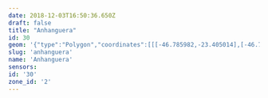 ```yaml
---
date: 2018-12-03T16:50:36.650Z
draft: false
title: "Anhanguera"
id: 30
geom: '{"type":"Polygon","coordinates":[[[-46.785982,-23.405014],[-46.786345,-23.404968],[-46.786876,-23.404694],[-46.78751,-23.4042],[-46.788031,-23.403676],[-46.788146,-23.403814],[-46.788079,-23.404367],[-46.788179,-23.404416],[-46.788627,-23.404158],[-46.78896,-23.403802],[-46.789445,-23.403701],[-46.78944,-23.403558],[-46.789235,-23.403391],[-46.788876,-23.403305],[-46.788378,-23.403376],[-46.788196,-23.403227],[-46.788181,-23.403084],[-46.788507,-23.402692],[-46.788649,-23.402658],[-46.789099,-23.402852],[-46.789299,-23.402856],[-46.7894,-23.402736],[-46.78938,-23.402468],[-46.789704,-23.402348],[-46.791037,-23.402574],[-46.791535,-23.402461],[-46.79203,-23.402461],[-46.792116,-23.402362],[-46.792107,-23.402129],[-46.791908,-23.401705],[-46.791682,-23.401672],[-46.79155,-23.401912],[-46.791274,-23.40204],[-46.791292,-23.401644],[-46.791433,-23.401407],[-46.791523,-23.401355],[-46.791704,-23.401386],[-46.791786,-23.401254],[-46.792187,-23.400939],[-46.792278,-23.40075],[-46.792297,-23.400455],[-46.79245,-23.400116],[-46.792566,-23.399912],[-46.792742,-23.399809],[-46.793245,-23.399826],[-46.793587,-23.399677],[-46.793848,-23.399668],[-46.793922,-23.3997],[-46.794133,-23.400079],[-46.794345,-23.400273],[-46.795496,-23.400349],[-46.795708,-23.400538],[-46.795884,-23.400944],[-46.795994,-23.400994],[-46.796445,-23.400967],[-46.796781,-23.401321],[-46.797232,-23.401525],[-46.797276,-23.401733],[-46.797068,-23.401852],[-46.796831,-23.401899],[-46.796726,-23.402002],[-46.796704,-23.4023],[-46.796473,-23.402592],[-46.796591,-23.402761],[-46.797099,-23.402883],[-46.797371,-23.402808],[-46.79757,-23.402532],[-46.797983,-23.402592],[-46.798047,-23.402526],[-46.797976,-23.402315],[-46.798071,-23.402153],[-46.798604,-23.402016],[-46.798843,-23.402135],[-46.799069,-23.402392],[-46.799249,-23.402861],[-46.799538,-23.402798],[-46.800003,-23.40214],[-46.800542,-23.401773],[-46.800637,-23.401626],[-46.80066,-23.401438],[-46.80037,-23.400946],[-46.800214,-23.400829],[-46.799936,-23.400769],[-46.799775,-23.400503],[-46.798708,-23.400196],[-46.798687,-23.400098],[-46.798923,-23.399946],[-46.798794,-23.399453],[-46.798804,-23.398979],[-46.79903,-23.398535],[-46.799382,-23.39814],[-46.799723,-23.397856],[-46.79995,-23.397755],[-46.80064,-23.397115],[-46.801426,-23.395709],[-46.801678,-23.395426],[-46.801834,-23.395376],[-46.802329,-23.395413],[-46.802502,-23.395282],[-46.802545,-23.395023],[-46.802647,-23.394855],[-46.802885,-23.394798],[-46.802997,-23.394926],[-46.802937,-23.395239],[-46.80298,-23.395373],[-46.803159,-23.395355],[-46.803604,-23.395091],[-46.803976,-23.395093],[-46.80424,-23.395316],[-46.804378,-23.395615],[-46.804344,-23.395713],[-46.804258,-23.395751],[-46.804037,-23.395727],[-46.803428,-23.395895],[-46.803267,-23.396],[-46.802969,-23.396325],[-46.802872,-23.396589],[-46.802983,-23.396669],[-46.803475,-23.39669],[-46.805014,-23.397074],[-46.805234,-23.397071],[-46.805863,-23.396903],[-46.806854,-23.397904],[-46.807168,-23.398013],[-46.807711,-23.397889],[-46.807775,-23.397964],[-46.80776,-23.39814],[-46.807167,-23.398362],[-46.807145,-23.398421],[-46.807164,-23.398539],[-46.807328,-23.398671],[-46.807891,-23.398793],[-46.80791,-23.3989],[-46.807842,-23.398992],[-46.807567,-23.399214],[-46.807633,-23.39938],[-46.807895,-23.399516],[-46.808794,-23.399629],[-46.809749,-23.399645],[-46.810121,-23.399753],[-46.810989,-23.399352],[-46.811689,-23.398888],[-46.812017,-23.398766],[-46.812237,-23.398758],[-46.812435,-23.398831],[-46.812951,-23.399729],[-46.813193,-23.399954],[-46.813975,-23.400155],[-46.814443,-23.400202],[-46.815224,-23.400122],[-46.815834,-23.399843],[-46.816607,-23.399651],[-46.817076,-23.399284],[-46.81725,-23.399313],[-46.817409,-23.399425],[-46.81753,-23.399752],[-46.817715,-23.399805],[-46.817881,-23.399704],[-46.818068,-23.39947],[-46.818261,-23.399409],[-46.818562,-23.399709],[-46.819274,-23.400192],[-46.819368,-23.400228],[-46.819821,-23.400143],[-46.820097,-23.400279],[-46.820391,-23.400535],[-46.820448,-23.400773],[-46.820043,-23.400994],[-46.819974,-23.401078],[-46.81998,-23.401245],[-46.820426,-23.401432],[-46.820574,-23.401442],[-46.821023,-23.401301],[-46.821188,-23.401379],[-46.82127,-23.401527],[-46.821194,-23.401645],[-46.820971,-23.401663],[-46.820822,-23.401795],[-46.820785,-23.402012],[-46.820896,-23.402048],[-46.821242,-23.401957],[-46.821946,-23.401618],[-46.822014,-23.401487],[-46.821873,-23.401158],[-46.821908,-23.401087],[-46.822987,-23.401068],[-46.823117,-23.401004],[-46.823559,-23.402191],[-46.82387,-23.402688],[-46.823816,-23.403214],[-46.824251,-23.403526],[-46.824796,-23.403739],[-46.824977,-23.403951],[-46.825116,-23.404333],[-46.825153,-23.404614],[-46.825072,-23.40507],[-46.824727,-23.40564],[-46.824442,-23.405891],[-46.824387,-23.406013],[-46.824367,-23.406674],[-46.824442,-23.407224],[-46.824556,-23.407404],[-46.825647,-23.408147],[-46.825876,-23.408578],[-46.826214,-23.408773],[-46.826245,-23.408907],[-46.82613,-23.409155],[-46.82541,-23.409715],[-46.825218,-23.410374],[-46.825008,-23.410595],[-46.824833,-23.410654],[-46.824715,-23.41098],[-46.824548,-23.411138],[-46.824236,-23.411276],[-46.823982,-23.411305],[-46.823354,-23.411755],[-46.823216,-23.411777],[-46.822933,-23.411655],[-46.822733,-23.411662],[-46.822382,-23.411932],[-46.822277,-23.412229],[-46.822281,-23.41284],[-46.822139,-23.413282],[-46.821801,-23.413971],[-46.821455,-23.414198],[-46.82091,-23.414693],[-46.820443,-23.415239],[-46.820398,-23.415719],[-46.820449,-23.415838],[-46.820433,-23.416285],[-46.819934,-23.417272],[-46.819665,-23.417989],[-46.819744,-23.418356],[-46.820114,-23.419064],[-46.820281,-23.41998],[-46.820362,-23.420063],[-46.820569,-23.420067],[-46.822174,-23.420491],[-46.822406,-23.420725],[-46.822497,-23.421201],[-46.822653,-23.421392],[-46.822557,-23.421618],[-46.822683,-23.421884],[-46.822842,-23.422024],[-46.823062,-23.422022],[-46.823151,-23.422312],[-46.823284,-23.422434],[-46.823332,-23.42299],[-46.823263,-23.4235],[-46.823162,-23.423624],[-46.823123,-23.42381],[-46.822916,-23.424066],[-46.822825,-23.424454],[-46.822456,-23.424972],[-46.822598,-23.425411],[-46.822548,-23.425715],[-46.822452,-23.425908],[-46.822006,-23.426334],[-46.821602,-23.426979],[-46.821198,-23.42733],[-46.820301,-23.428651],[-46.819898,-23.428816],[-46.819703,-23.428995],[-46.817974,-23.429758],[-46.817698,-23.429969],[-46.817406,-23.429879],[-46.816868,-23.430141],[-46.816395,-23.430685],[-46.815969,-23.431569],[-46.815756,-23.431856],[-46.815552,-23.432493],[-46.815508,-23.43298],[-46.815125,-23.433813],[-46.814709,-23.434288],[-46.814541,-23.434327],[-46.814376,-23.434218],[-46.814207,-23.434208],[-46.81408,-23.434403],[-46.813777,-23.434567],[-46.813585,-23.434786],[-46.813256,-23.434702],[-46.813093,-23.434729],[-46.812814,-23.435112],[-46.812734,-23.435536],[-46.812511,-23.435783],[-46.812388,-23.436249],[-46.812182,-23.436499],[-46.811995,-23.436448],[-46.811927,-23.436485],[-46.811882,-23.436759],[-46.811927,-23.436904],[-46.811724,-23.437055],[-46.811837,-23.437148],[-46.811712,-23.437356],[-46.811768,-23.437446],[-46.811743,-23.437791],[-46.811655,-23.437806],[-46.811617,-23.437968],[-46.811513,-23.438905],[-46.811545,-23.439361],[-46.811695,-23.439985],[-46.811695,-23.440524],[-46.81027,-23.441616],[-46.809853,-23.442136],[-46.809561,-23.442778],[-46.80948,-23.443448],[-46.809667,-23.443749],[-46.809762,-23.444687],[-46.809573,-23.445131],[-46.809023,-23.44588],[-46.808982,-23.446129],[-46.809359,-23.447632],[-46.809346,-23.448042],[-46.809206,-23.448488],[-46.808844,-23.449],[-46.809014,-23.449323],[-46.809031,-23.449805],[-46.809095,-23.449962],[-46.808823,-23.450854],[-46.808687,-23.451914],[-46.808466,-23.451965],[-46.808285,-23.452329],[-46.808336,-23.452498],[-46.80825,-23.452641],[-46.807752,-23.452998],[-46.807744,-23.453295],[-46.80787,-23.453447],[-46.807828,-23.453624],[-46.807339,-23.453844],[-46.806502,-23.454529],[-46.806429,-23.454638],[-46.806385,-23.454942],[-46.806021,-23.455438],[-46.806023,-23.455675],[-46.806165,-23.456136],[-46.806112,-23.456301],[-46.805923,-23.45647],[-46.805864,-23.456757],[-46.805907,-23.457029],[-46.805745,-23.45739],[-46.805748,-23.457712],[-46.805869,-23.458048],[-46.805871,-23.458392],[-46.805617,-23.45866],[-46.805668,-23.458748],[-46.805646,-23.458933],[-46.805858,-23.459042],[-46.805808,-23.459608],[-46.805504,-23.460227],[-46.805651,-23.460513],[-46.805667,-23.460738],[-46.805762,-23.460768],[-46.805771,-23.461305],[-46.805693,-23.461374],[-46.80576,-23.461603],[-46.80548,-23.462032],[-46.805394,-23.462558],[-46.805263,-23.462667],[-46.804735,-23.462873],[-46.80443,-23.463224],[-46.804174,-23.463712],[-46.803877,-23.4639],[-46.803314,-23.464572],[-46.802875,-23.464973],[-46.802662,-23.465438],[-46.802535,-23.466019],[-46.802174,-23.466161],[-46.801834,-23.466454],[-46.801109,-23.466916],[-46.800921,-23.46718],[-46.800751,-23.467224],[-46.800394,-23.468285],[-46.800452,-23.469112],[-46.801161,-23.470494],[-46.800205,-23.471058],[-46.799692,-23.471692],[-46.792568,-23.460239],[-46.786678,-23.466248],[-46.777961,-23.46641],[-46.779069,-23.469241],[-46.779091,-23.469892],[-46.778882,-23.470584],[-46.778482,-23.471155],[-46.778202,-23.471422],[-46.777876,-23.47162],[-46.77518,-23.472699],[-46.774856,-23.471829],[-46.774789,-23.471428],[-46.774891,-23.470445],[-46.775238,-23.469971],[-46.77536,-23.469598],[-46.775611,-23.469422],[-46.775783,-23.468771],[-46.775813,-23.467692],[-46.775721,-23.467144],[-46.775315,-23.465843],[-46.775481,-23.454452],[-46.771666,-23.453481],[-46.770762,-23.454018],[-46.770465,-23.45355],[-46.770178,-23.453269],[-46.77006,-23.452712],[-46.769565,-23.451414],[-46.769528,-23.451136],[-46.769854,-23.450339],[-46.769555,-23.44984],[-46.769503,-23.449329],[-46.769356,-23.44893],[-46.769168,-23.448708],[-46.768695,-23.448588],[-46.768317,-23.448334],[-46.767624,-23.448004],[-46.766987,-23.447331],[-46.76643,-23.447138],[-46.765979,-23.446777],[-46.765921,-23.446573],[-46.765973,-23.446225],[-46.766369,-23.445607],[-46.766415,-23.445354],[-46.766123,-23.444581],[-46.766034,-23.444465],[-46.765744,-23.444368],[-46.765635,-23.444011],[-46.765468,-23.443873],[-46.765342,-23.443585],[-46.765247,-23.443504],[-46.765124,-23.443496],[-46.764838,-23.4432],[-46.764905,-23.442836],[-46.764842,-23.442304],[-46.764917,-23.441983],[-46.764786,-23.441556],[-46.764812,-23.441236],[-46.765119,-23.440038],[-46.76503,-23.439352],[-46.764916,-23.439073],[-46.764917,-23.438788],[-46.764799,-23.438578],[-46.764893,-23.438044],[-46.764664,-23.437725],[-46.764394,-23.437585],[-46.764312,-23.437097],[-46.764708,-23.436508],[-46.764249,-23.435546],[-46.763753,-23.43526],[-46.763666,-23.435141],[-46.763597,-23.434808],[-46.763645,-23.434566],[-46.763365,-23.43404],[-46.763141,-23.434053],[-46.762978,-23.433748],[-46.762688,-23.433564],[-46.76234,-23.433626],[-46.762173,-23.433386],[-46.761974,-23.43329],[-46.761852,-23.433146],[-46.761737,-23.432726],[-46.761834,-23.432378],[-46.76163,-23.431814],[-46.761587,-23.431357],[-46.761335,-23.431059],[-46.761285,-23.430904],[-46.761328,-23.430662],[-46.761769,-23.430232],[-46.761536,-23.429589],[-46.761592,-23.429133],[-46.761901,-23.428926],[-46.762137,-23.428884],[-46.762168,-23.428816],[-46.762098,-23.428373],[-46.761581,-23.428237],[-46.761431,-23.428253],[-46.76134,-23.42816],[-46.761203,-23.427456],[-46.761256,-23.426999],[-46.761406,-23.426484],[-46.761605,-23.426441],[-46.762241,-23.425926],[-46.762621,-23.425132],[-46.762161,-23.424551],[-46.762324,-23.424409],[-46.762241,-23.424189],[-46.761796,-23.423811],[-46.761559,-23.423504],[-46.761828,-23.422666],[-46.762411,-23.421909],[-46.762762,-23.421584],[-46.762942,-23.421099],[-46.763083,-23.420995],[-46.763571,-23.420116],[-46.763809,-23.419964],[-46.763925,-23.419995],[-46.764237,-23.419663],[-46.764989,-23.419616],[-46.76514,-23.419404],[-46.765075,-23.419181],[-46.765135,-23.419045],[-46.765624,-23.418665],[-46.765905,-23.418638],[-46.766022,-23.419189],[-46.766339,-23.419249],[-46.766608,-23.419127],[-46.766918,-23.4191],[-46.767529,-23.419298],[-46.768072,-23.419337],[-46.770129,-23.419115],[-46.77086,-23.418869],[-46.771254,-23.418606],[-46.7717,-23.417954],[-46.771648,-23.417588],[-46.771836,-23.416937],[-46.772044,-23.41686],[-46.772358,-23.417014],[-46.772513,-23.416996],[-46.772692,-23.416479],[-46.772929,-23.416046],[-46.772854,-23.415834],[-46.772634,-23.415635],[-46.772347,-23.41497],[-46.77254,-23.414264],[-46.772689,-23.414154],[-46.773581,-23.41387],[-46.773766,-23.413004],[-46.773728,-23.412402],[-46.774612,-23.411678],[-46.774787,-23.411465],[-46.775309,-23.410018],[-46.775691,-23.409802],[-46.776434,-23.409592],[-46.77664,-23.409349],[-46.777611,-23.408567],[-46.777862,-23.40821],[-46.778053,-23.407734],[-46.778664,-23.406882],[-46.778798,-23.406765],[-46.779106,-23.406679],[-46.779068,-23.406413],[-46.779114,-23.406281],[-46.779951,-23.405816],[-46.780658,-23.405625],[-46.781156,-23.405582],[-46.781532,-23.405636],[-46.782282,-23.405615],[-46.782957,-23.405553],[-46.783445,-23.405398],[-46.784204,-23.405351],[-46.784735,-23.405145],[-46.785206,-23.405184],[-46.785699,-23.405142],[-46.785982,-23.405014]]]}'
slug: 'anhanguera'
name: 'Anhanguera'
sensors:
id: '30'
zone_id: '2'
---
```

		